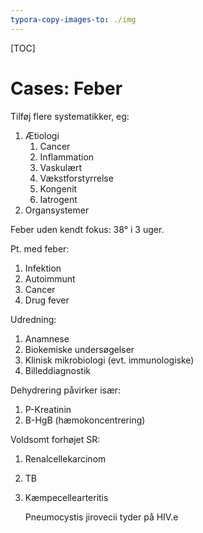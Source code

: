 ```yaml
---
typora-copy-images-to: ./img
---
```


[TOC]

# Cases: Feber

Tilføj flere systematikker, eg:

1. Ætiologi
   1. Cancer
   2. Inflammation
   3. Vaskulært
   4. Vækstforstyrrelse
   5. Kongenit
   6. Iatrogent
2. Organsystemer



Feber uden kendt fokus: 38° i 3 uger.

Pt. med feber:

1. Infektion
2. Autoimmunt
3. Cancer
4. Drug fever

Udredning:

1. Anamnese
2. Biokemiske undersøgelser
3. Klinisk mikrobiologi (evt. immunologiske)
4. Billeddiagnostik

Dehydrering påvirker især:

1. P-Kreatinin
2. B-HgB (hæmokoncentrering)

Voldsomt forhøjet SR:

1. Renalcellekarcinom

2. TB

3. Kæmpecellearteritis

   Pneumocystis jirovecii tyder på HIV.e